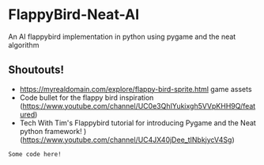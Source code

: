 # FlappyBird-Neat-AI
An AI flappybird implementation in python using pygame and the neat algorithm

**Shoutouts!**
-

- https://myrealdomain.com/explore/flappy-bird-sprite.html game assets
- Code bullet for the flappy bird inspiration (https://www.youtube.com/channel/UC0e3QhIYukixgh5VVpKHH9Q/featured)
- Tech With Tim's Flappybird tutorial for introducing Pygame and the Neat python framework! )(https://www.youtube.com/channel/UC4JX40jDee_tINbkjycV4Sg)




``
Some code here!
``